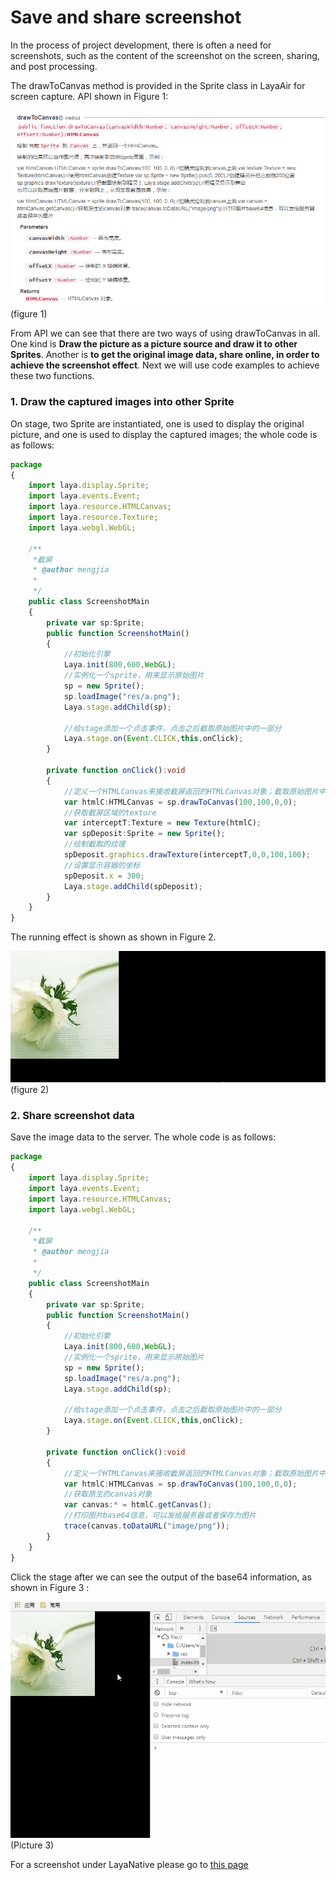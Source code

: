 # Save and share screenshot

In the process of project development, there is often a need for screenshots, such as the content of the screenshot on the screen, sharing, and post processing.

The drawToCanvas method is provided in the Sprite class in LayaAir for screen capture. API shown in Figure 1:

![1](img\1.png)(figure 1)

From API we can see that there are two ways of using drawToCanvas in all. One kind is **Draw the picture as a picture source and draw it to other Sprites**. Another is **to get the original image data, share online, in order to achieve the screenshot effect**. Next we will use code examples to achieve these two functions.

### 1. Draw the captured images into other Sprite

On stage, two Sprite are instantiated, one is used to display the original picture, and one is used to display the captured images; the whole code is as follows:

```typescript
package
{
	import laya.display.Sprite;
	import laya.events.Event;
	import laya.resource.HTMLCanvas;
	import laya.resource.Texture;
	import laya.webgl.WebGL;

	/**
	 *截屏 
	 * @author mengjia
	 * 
	 */	
	public class ScreenshotMain
	{
		private var sp:Sprite;
		public function ScreenshotMain()
		{
			//初始化引擎
			Laya.init(800,600,WebGL);
			//实例化一个sprite，用来显示原始图片
			sp = new Sprite();
			sp.loadImage("res/a.png");
			Laya.stage.addChild(sp);
			
			//给stage添加一个点击事件，点击之后截取原始图片中的一部分
			Laya.stage.on(Event.CLICK,this,onClick);
		}
		
		private function onClick():void
		{
			//定义一个HTMLCanvas来接收截屏返回的HTMLCanvas对象；截取原始图片中从0,0坐标开始的100*100部分图片
			var htmlC:HTMLCanvas = sp.drawToCanvas(100,100,0,0);
			//获取截屏区域的texture
			var interceptT:Texture = new Texture(htmlC);
			var spDeposit:Sprite = new Sprite();
			//绘制截取的纹理
			spDeposit.graphics.drawTexture(interceptT,0,0,100,100);
			//设置显示容器的坐标
			spDeposit.x = 300;
			Laya.stage.addChild(spDeposit);
		}
	}
}
```

The running effect is shown as shown in Figure 2.

![2](img\2.gif)(figure 2)



### 2. Share screenshot data

Save the image data to the server. The whole code is as follows:

```typescript
package
{
	import laya.display.Sprite;
	import laya.events.Event;
	import laya.resource.HTMLCanvas;
	import laya.webgl.WebGL;

	/**
	 *截屏 
	 * @author mengjia
	 * 
	 */	
	public class ScreenshotMain
	{
		private var sp:Sprite;
		public function ScreenshotMain()
		{
			//初始化引擎
			Laya.init(800,600,WebGL);
			//实例化一个sprite，用来显示原始图片
			sp = new Sprite();
			sp.loadImage("res/a.png");
			Laya.stage.addChild(sp);
			
			//给stage添加一个点击事件，点击之后截取原始图片中的一部分
			Laya.stage.on(Event.CLICK,this,onClick);
		}
		
		private function onClick():void
		{
			//定义一个HTMLCanvas来接收截屏返回的HTMLCanvas对象；截取原始图片中从0,0坐标开始的100*100部分图片
			var htmlC:HTMLCanvas = sp.drawToCanvas(100,100,0,0);
			//获取原生的canvas对象
			var canvas:* = htmlC.getCanvas();
			//打印图片base64信息，可以发给服务器或者保存为图片
			trace(canvas.toDataURL("image/png"));
		}
	}
}
```

Click the stage after we can see the output of the base64 information, as shown in Figure 3 :

![3](img\3.gif)(Picture 3)



For a screenshot under LayaNative please go to [this page](https://ldc.layabox.com/doc/?nav=en-as-7-2-7)